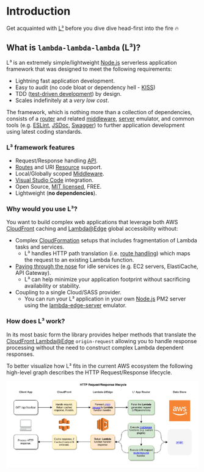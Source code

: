 # Introduction

Get acquainted with [L³](https://github.com/lambda-lambda-lambda) before you dive dive head-first into the fire :fire:

## What is `lambda-lambda-lambda` (L³)?

L³ is an extremely simple/lightweight [Node.js](https://nodejs.org/en/about) serverless application framework that was designed to meet the following requirements:

- Lightning fast application development.
- Easy to audit (no code bloat or dependency hell - [KISS](https://en.wikipedia.org/wiki/KISS_principle))
- TDD ([test-driven development](https://en.wikipedia.org/wiki/Test-driven_development)) by design.
- Scales indefinitely at a _very low cost_.

The framework, which is nothing more than a collection of dependencies, consists of a [router](https://github.com/lambda-lambda-lambda/router) and related [middleware](https://github.com/lambda-lambda-lambda/middleware), [server](https://github.com/lambda-lambda-lambda/lambda-edge-server) emulator, and common tools (e.g. [ESLint](https://eslint.org), [JSDoc](https://jsdoc.app), [Swagger](https://swagger.io)) to further application development using latest coding standards.

### L³ framework features

- Request/Response handling [API](CommonMethods.md).
- [Routes](ComplexRouting.md#route-handler) and URI [Resource](ComplexRouting.md#resource-handler) support.
- Local/Globally scoped [Middleware](Middleware.md#scope).
- [Visual Studio Code](https://code.visualstudio.com) integration.
- Open Source, [MIT licensed](https://github.com/lambda-lambda-lambda/router/blob/master/LICENSE), FREE.
- Lightweight (**no dependencies**).

### Why would you use L³?

You want to build complex web applications that leverage both AWS [CloudFront](https://docs.aws.amazon.com/AmazonCloudFront/latest/DeveloperGuide/Introduction.html) caching and [Lambda@Edge](https://aws.amazon.com/lambda/edge) global accessibility without:

- Complex [CloudFormation](https://docs.aws.amazon.com/cloudformation/index.html) setups that includes fragmentation of Lambda tasks and services.
  - L³ handles HTTP path translation (i.e. [route handling](https://github.com/lambda-lambda-lambda/router#route-handler)) which maps the request to an existing Lambda function.
- [Paying through the nose](https://idioms.thefreedictionary.com/pay+through+the+nose) for idle services (e.g. EC2 servers, ElastiCache, API Gateway).
  - L³ can help minimize your application footprint without sacrificing availability or stability.
- Coupling to a single Cloud/SASS provider.
  - You can run your L³ application in your own [Node.js](https://nodejs.org) PM2 server using the [lambda-edge-server](https://github.com/lambda-lambda-lambda/lambda-edge-server) emulator.

### How does L³ work?

In its most basic form the library provides helper methods that translate the [CloudFront Lambda@Edge](https://docs.aws.amazon.com/lambda/latest/dg/lambda-edge.html) `origin-request` allowing you to handle response processing without the need to construct complex Lambda dependent responses.

To better visualize how L³ fits in the current AWS ecosystem the following high-level graph describes the HTTP Request/Response lifecycle.

![HTTP Request/Response lifecycle](https://raw.githubusercontent.com/lambda-lambda-lambda/manual/master/images/Request-Response-Lifecycle.png)
